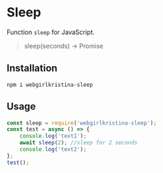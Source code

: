# Sleep
Function `sleep` for JavaScript. 
>sleep(seconds) -> Promise
## Installation

    npm i webgirlkristina-sleep

## Usage

```js
const sleep = require('webgirlkristina-sleep');
const test = async () => {
	console.log('text1');
	await sleep(2); //sleep for 2 seconds
	console.log('text2');
};
test();
```